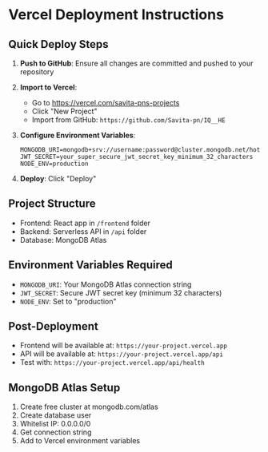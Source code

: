 # Vercel Deployment Instructions

## Quick Deploy Steps

1. **Push to GitHub**: Ensure all changes are committed and pushed to your repository

2. **Import to Vercel**:
   - Go to https://vercel.com/savita-pns-projects
   - Click "New Project"
   - Import from GitHub: `https://github.com/Savita-pn/IQ__HE`

3. **Configure Environment Variables**:
   ```
   MONGODB_URI=mongodb+srv://username:password@cluster.mongodb.net/hotelease
   JWT_SECRET=your_super_secure_jwt_secret_key_minimum_32_characters
   NODE_ENV=production
   ```

4. **Deploy**: Click "Deploy"

## Project Structure
- Frontend: React app in `/frontend` folder
- Backend: Serverless API in `/api` folder
- Database: MongoDB Atlas

## Environment Variables Required
- `MONGODB_URI`: Your MongoDB Atlas connection string
- `JWT_SECRET`: Secure JWT secret key (minimum 32 characters)
- `NODE_ENV`: Set to "production"

## Post-Deployment
- Frontend will be available at: `https://your-project.vercel.app`
- API will be available at: `https://your-project.vercel.app/api`
- Test with: `https://your-project.vercel.app/api/health`

## MongoDB Atlas Setup
1. Create free cluster at mongodb.com/atlas
2. Create database user
3. Whitelist IP: 0.0.0.0/0
4. Get connection string
5. Add to Vercel environment variables